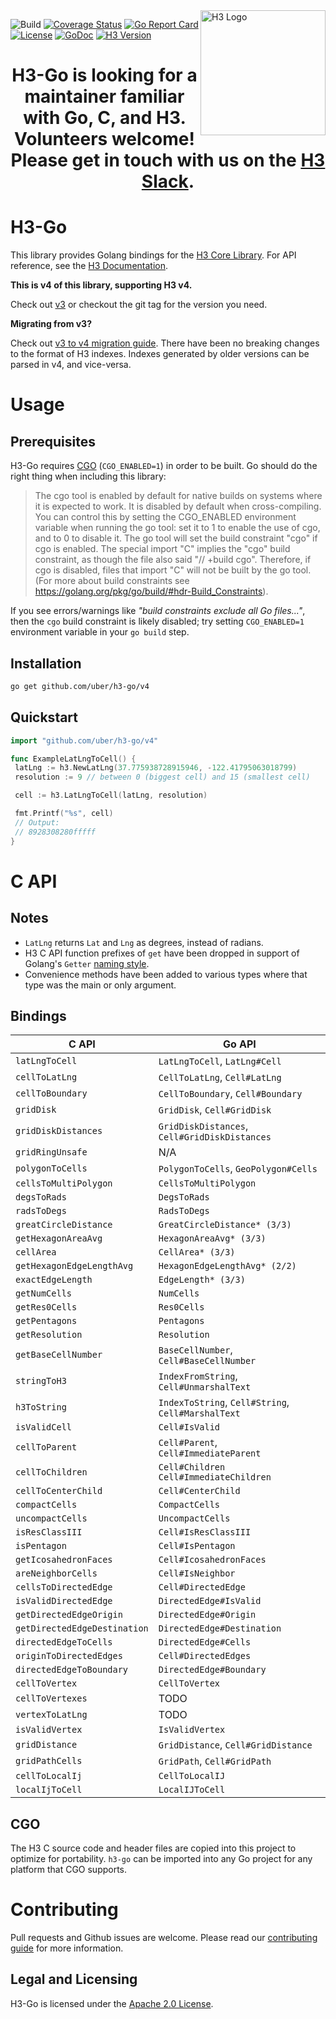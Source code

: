 <img align="right" src="https://uber.github.io/img/h3Logo-color.svg" alt="H3 Logo" width="200">

![Build](https://github.com/uber/h3-go/workflows/Build/badge.svg?branch=master)
[![Coverage Status](https://coveralls.io/repos/github/uber/h3-go/badge.svg)](https://coveralls.io/github/uber/h3-go)
[![Go Report Card](https://goreportcard.com/badge/github.com/uber/h3-go)](https://goreportcard.com/report/github.com/uber/h3-go)
[![License](https://img.shields.io/badge/License-Apache%202.0-blue.svg)](LICENSE)
[![GoDoc](http://img.shields.io/badge/go-doc-blue.svg)](https://godoc.org/github.com/uber/h3-go)
[![H3 Version](https://img.shields.io/badge/h3-v3.7.0-blue.svg)](https://github.com/uber/h3/releases/tag/v3.7.0)

<h1 align="center">H3-Go is looking for a maintainer familiar with Go, C, and H3. Volunteers welcome! Please get in touch with us on the <a href="https://join.slack.com/t/h3-core/shared_invite/zt-g6u5r1hf-W_~uVJmfeiWtMQuBGc1NNg">H3 Slack</a>.</h1>

# H3-Go

This library provides Golang bindings for the
[H3 Core Library](https://github.com/uber/h3). For API reference, see the
[H3 Documentation](https://uber.github.io/h3/).

**This is v4 of this library, supporting H3 v4.**

Check out [v3](https://github.com/uber/h3-go/tree/v3.7.1) or checkout the git tag for the version you need.

**Migrating from v3?**

Check out [v3 to v4 migration guide](https://h3geo.org/docs/library/migrating-3.x).
There have been no breaking changes to the format of H3 indexes.  Indexes
generated by older versions can be parsed in v4, and vice-versa.

# Usage

## Prerequisites

H3-Go requires [CGO](https://golang.org/cmd/cgo/) (`CGO_ENABLED=1`) in order to
be built. Go should do the right thing when including this library:

> The cgo tool is enabled by default for native builds on systems where it is
> expected to work. It is disabled by default when cross-compiling. You can
> control this by setting the CGO_ENABLED environment variable when running the go
> tool: set it to 1 to enable the use of cgo, and to 0 to disable it. The go tool
> will set the build constraint "cgo" if cgo is enabled. The special import "C"
> implies the "cgo" build constraint, as though the file also said "// +build
> cgo". Therefore, if cgo is disabled, files that import "C" will not be built by
> the go tool. (For more about build constraints see
> <https://golang.org/pkg/go/build/#hdr-Build_Constraints>).

If you see errors/warnings like _"build constraints exclude all Go files..."_,
then the `cgo` build constraint is likely disabled; try setting `CGO_ENABLED=1`
environment variable in your `go build` step.

## Installation

```bash
go get github.com/uber/h3-go/v4
```

## Quickstart

```go
import "github.com/uber/h3-go/v4"

func ExampleLatLngToCell() {
 latLng := h3.NewLatLng(37.775938728915946, -122.41795063018799)
 resolution := 9 // between 0 (biggest cell) and 15 (smallest cell)

 cell := h3.LatLngToCell(latLng, resolution)

 fmt.Printf("%s", cell)
 // Output:
 // 8928308280fffff
}

```

# C API

## Notes

* `LatLng` returns `Lat` and `Lng` as degrees, instead of radians.
* H3 C API function prefixes of `get` have been dropped in support of Golang's
 `Getter` [naming style](https://golang.org/doc/effective_go.html#Getters).
* Convenience methods have been added to various types where that type was the
  main or only argument.

## Bindings

| C API                        | Go API                                             |
| ---------------------------- | -------------------------------------------------- |
| `latLngToCell`               | `LatLngToCell`, `LatLng#Cell`                      |
| `cellToLatLng`               | `CellToLatLng`, `Cell#LatLng`                      |
| `cellToBoundary`             | `CellToBoundary`, `Cell#Boundary`                  |
| `gridDisk`                   | `GridDisk`, `Cell#GridDisk`                        |
| `gridDiskDistances`          | `GridDiskDistances`, `Cell#GridDiskDistances`      |
| `gridRingUnsafe`             | N/A                                                |
| `polygonToCells`             | `PolygonToCells`, `GeoPolygon#Cells`               |
| `cellsToMultiPolygon`        | `CellsToMultiPolygon`
| `degsToRads`                 | `DegsToRads`                                       |
| `radsToDegs`                 | `RadsToDegs`                                       |
| `greatCircleDistance`        | `GreatCircleDistance* (3/3)`                       |
| `getHexagonAreaAvg`          | `HexagonAreaAvg* (3/3)`                            |
| `cellArea`                   | `CellArea* (3/3)`                                  |
| `getHexagonEdgeLengthAvg`    | `HexagonEdgeLengthAvg* (2/2)`                      |
| `exactEdgeLength`            | `EdgeLength* (3/3)`                                |
| `getNumCells`                | `NumCells`                                         |
| `getRes0Cells`               | `Res0Cells`                                        |
| `getPentagons`               | `Pentagons`                                        |
| `getResolution`              | `Resolution`                                       |
| `getBaseCellNumber`          | `BaseCellNumber`, `Cell#BaseCellNumber`            |
| `stringToH3`                 | `IndexFromString`, `Cell#UnmarshalText`            |
| `h3ToString`                 | `IndexToString`, `Cell#String`, `Cell#MarshalText` |
| `isValidCell`                | `Cell#IsValid`                                     |
| `cellToParent`               | `Cell#Parent`, `Cell#ImmediateParent`              |
| `cellToChildren`             | `Cell#Children` `Cell#ImmediateChildren`           |
| `cellToCenterChild`          | `Cell#CenterChild`                                 |
| `compactCells`               | `CompactCells`                                     |
| `uncompactCells`             | `UncompactCells`                                   |
| `isResClassIII`              | `Cell#IsResClassIII`                               |
| `isPentagon`                 | `Cell#IsPentagon`                                  |
| `getIcosahedronFaces`        | `Cell#IcosahedronFaces`                            |
| `areNeighborCells`           | `Cell#IsNeighbor`                                  |
| `cellsToDirectedEdge`        | `Cell#DirectedEdge`                                |
| `isValidDirectedEdge`        | `DirectedEdge#IsValid`                             |
| `getDirectedEdgeOrigin`      | `DirectedEdge#Origin`                              |
| `getDirectedEdgeDestination` | `DirectedEdge#Destination`                         |
| `directedEdgeToCells`        | `DirectedEdge#Cells`                               |
| `originToDirectedEdges`      | `Cell#DirectedEdges`                               |
| `directedEdgeToBoundary`     | `DirectedEdge#Boundary`                            |
| `cellToVertex`               | `CellToVertex`                                     |
| `cellToVertexes`             | TODO                                               |
| `vertexToLatLng`             | TODO                                               |
| `isValidVertex`              | `IsValidVertex`                                    |
| `gridDistance`               | `GridDistance`, `Cell#GridDistance`                |
| `gridPathCells`              | `GridPath`, `Cell#GridPath`                        |
| `cellToLocalIj`              | `CellToLocalIJ`                                    |
| `localIjToCell`              | `LocalIJToCell`                                    |

## CGO

The H3 C source code and header files are copied into this project to optimize
for portability. `h3-go` can be imported into any Go project for any platform
that CGO supports.

# Contributing

Pull requests and Github issues are welcome.  Please read our [contributing
guide](./CONTRIBUTING.md) for more information.

## Legal and Licensing

H3-Go is licensed under the [Apache 2.0 License](./LICENSE).
